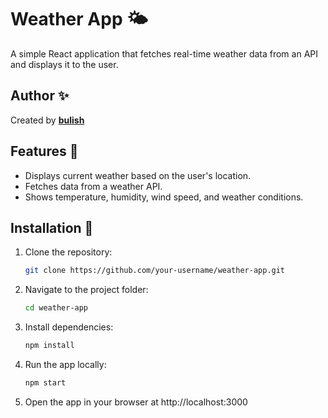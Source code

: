 # Weather App 🌤️

A simple React application that fetches real-time weather data from an API and displays it to the user.

## Author ✨

Created by **[bulish](https://github.com/bulish)**

## Features 🚀
- Displays current weather based on the user's location.
- Fetches data from a weather API.
- Shows temperature, humidity, wind speed, and weather conditions.

## Installation 🔧

1. Clone the repository:
   ```bash
   git clone https://github.com/your-username/weather-app.git
2. Navigate to the project folder:
   ```bash
   cd weather-app
3. Install dependencies:
   ```bash
   npm install
4. Run the app locally:
   ```bash
   npm start
5. Open the app in your browser at http://localhost:3000


